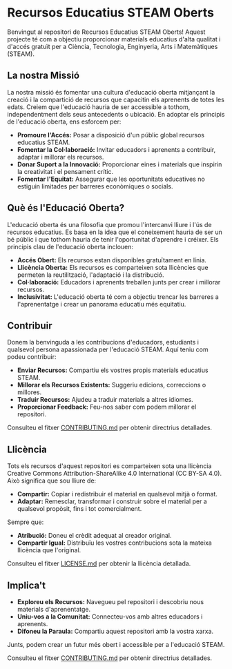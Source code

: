 # Recursos Educatius STEAM Oberts

Benvingut al repositori de Recursos Educatius STEAM Oberts! Aquest projecte té com a objectiu proporcionar materials educatius d'alta qualitat i d'accés gratuït per a Ciència, Tecnologia, Enginyeria, Arts i Matemàtiques (STEAM).

## La nostra Missió

La nostra missió és fomentar una cultura d'educació oberta mitjançant la creació i la compartició de recursos que capacitin els aprenents de totes les edats. Creiem que l'educació hauria de ser accessible a tothom, independentment dels seus antecedents o ubicació. En adoptar els principis de l'educació oberta, ens esforcem per:

* **Promoure l'Accés:** Posar a disposició d'un públic global recursos educatius STEAM.
* **Fomentar la Col·laboració:** Invitar educadors i aprenents a contribuir, adaptar i millorar els recursos.
* **Donar Suport a la Innovació:** Proporcionar eines i materials que inspirin la creativitat i el pensament crític.
* **Fomentar l'Equitat:** Assegurar que les oportunitats educatives no estiguin limitades per barreres econòmiques o socials.

## Què és l'Educació Oberta?

L'educació oberta és una filosofia que promou l'intercanvi lliure i l'ús de recursos educatius. Es basa en la idea que el coneixement hauria de ser un bé públic i que tothom hauria de tenir l'oportunitat d'aprendre i créixer. Els principis clau de l'educació oberta inclouen:

* **Accés Obert:** Els recursos estan disponibles gratuïtament en línia.
* **Llicència Oberta:** Els recursos es comparteixen sota llicències que permeten la reutilització, l'adaptació i la distribució.
* **Col·laboració:** Educadors i aprenents treballen junts per crear i millorar recursos.
* **Inclusivitat:** L'educació oberta té com a objectiu trencar les barreres a l'aprenentatge i crear un panorama educatiu més equitatiu.

## Contribuir

Donem la benvinguda a les contribucions d'educadors, estudiants i qualsevol persona apassionada per l'educació STEAM. Aquí teniu com podeu contribuir:

* **Enviar Recursos:** Compartiu els vostres propis materials educatius STEAM.
* **Millorar els Recursos Existents:** Suggeriu edicions, correccions o millores.
* **Traduir Recursos:** Ajudeu a traduir materials a altres idiomes.
* **Proporcionar Feedback:** Feu-nos saber com podem millorar el repositori.

Consulteu el fitxer [CONTRIBUTING.md](CONTRIBUTING.md) per obtenir directrius detallades.

## Llicència

Tots els recursos d'aquest repositori es comparteixen sota una llicència Creative Commons Attribution-ShareAlike 4.0 International (CC BY-SA 4.0). Això significa que sou lliure de:

* **Compartir:** Copiar i redistribuir el material en qualsevol mitjà o format.
* **Adaptar:** Remesclar, transformar i construir sobre el material per a qualsevol propòsit, fins i tot comercialment.

Sempre que:

* **Atribució:** Doneu el crèdit adequat al creador original.
* **Compartir Igual:** Distribuïu les vostres contribucions sota la mateixa llicència que l'original.

Consulteu el fitxer [LICENSE.md](LICENSE.md) per obtenir la llicència detallada.

## Implica't

* **Exploreu els Recursos:** Navegueu pel repositori i descobriu nous materials d'aprenentatge.
* **Uniu-vos a la Comunitat:** Connecteu-vos amb altres educadors i aprenents.
* **Difoneu la Paraula:** Compartiu aquest repositori amb la vostra xarxa.

Junts, podem crear un futur més obert i accessible per a l'educació STEAM.

Consulteu el fitxer [CONTRIBUTING.md](CONTRIBUTING.md) per obtenir directrius detallades.